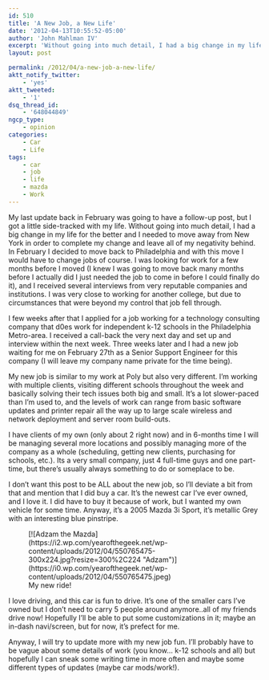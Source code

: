 ```yaml
---
id: 510
title: 'A New Job, a New Life'
date: '2012-04-13T10:55:52-05:00'
author: 'John Mahlman IV'
excerpt: 'Without going into much detail, I had a big change in my life for the better and I needed to move away from New York in order to complete my change and leave all of my negativity behind.  In February I decided to move back to Philadelphia and with this move I would have to change jobs of course.'
layout: post

permalink: /2012/04/a-new-job-a-new-life/
aktt_notify_twitter:
    - 'yes'
aktt_tweeted:
    - '1'
dsq_thread_id:
    - '648044849'
ngcp_type:
    - opinion
categories:
    - Car
    - Life
tags:
    - car
    - job
    - life
    - mazda
    - Work
---
```


My last update back in February was going to have a follow-up post, but I got a little side-tracked with my life. Without going into much detail, I had a big change in my life for the better and I needed to move away from New York in order to complete my change and leave all of my negativity behind. In February I decided to move back to Philadelphia and with this move I would have to change jobs of course. I was looking for work for a few months before I moved (I knew I was going to move back many months before I actually did I just needed the job to come in before I could finally do it), and I received several interviews from very reputable companies and institutions. I was very close to working for another college, but due to circumstances that were beyond my control that job fell through.

I few weeks after that I applied for a job working for a technology consulting company that d0es work for independent k-12 schools in the Philadelphia Metro-area. I received a call-back the very next day and set up and interview within the next week. Three weeks later and I had a new job waiting for me on February 27th as a Senior Support Engineer for this company (I will leave my company name private for the time being).

My new job is similar to my work at Poly but also very different. I’m working with multiple clients, visiting different schools throughout the week and basically solving their tech issues both big and small. It’s a lot slower-paced than I’m used to, and the levels of work can range from basic software updates and printer repair all the way up to large scale wireless and network deployment and server room build-outs.

I have clients of my own (only about 2 right now) and in 6-months time I will be managing several more locations and possibly managing more of the company as a whole (scheduling, getting new clients, purchasing for schools, etc.). Its a very small company, just 4 full-time guys and one part-time, but there’s usually always something to do or someplace to be.

I don’t want this post to be ALL about the new job, so I’ll deviate a bit from that and mention that I did buy a car. It’s the newest car I’ve ever owned, and I love it. I did have to buy it because of work, but I wanted my own vehicle for some time. Anyway, it’s a 2005 Mazda 3i Sport, it’s metallic Grey with an interesting blue pinstripe.

<figure class="thumbnail wp-caption aligncenter" id="attachment_511" style="width: 310px">[![Adzam the Mazda](https://i2.wp.com/yearofthegeek.net/wp-content/uploads/2012/04/550765475-300x224.jpg?resize=300%2C224 "Adzam")](https://i0.wp.com/yearofthegeek.net/wp-content/uploads/2012/04/550765475.jpeg)<figcaption class="caption wp-caption-text">My new ride!</figcaption></figure>I love driving, and this car is fun to drive. It’s one of the smaller cars I’ve owned but I don’t need to carry 5 people around anymore..all of my friends drive now! Hopefully I’ll be able to put some customizations in it; maybe an in-dash navi/screen, but for now, it’s prefect for me.

Anyway, I will try to update more with my new job fun. I’ll probably have to be vague about some details of work (you know… k-12 schools and all) but hopefully I can sneak some writing time in more often and maybe some different types of updates (maybe car mods/work!).